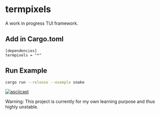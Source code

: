 termpixels
==========

A work in progress TUI framework.


Add in Cargo.toml
-----------------

```
[dependencies]
termpixels = "*"

```


Run Example
-------

```bash
cargo run --release --example snake
```

[![asciicast](https://asciinema.org/a/316327.svg)](https://asciinema.org/a/316327)


Warning: This project is currently for my own learning purpose and thus highly unstable.
